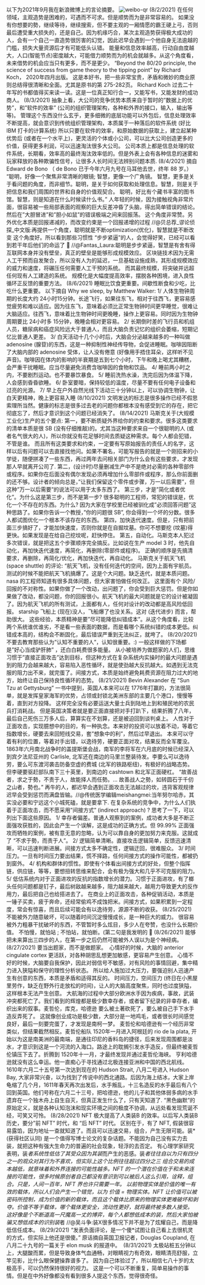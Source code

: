 以下为2021年9月我在新浪微博上的言论摘要。
![weibo-qr](https://chuan.us/wp-content/uploads/2021/10/weibo-qr-241x300.png)
(8/2/2021)
在任何领域，主观造势是困难的，可遇而不可求。但是顺势而为是非常容易的。
如果没有你想要的勢，继续等待，继续搜索，但不要主观的一厢情愿的霸王硬上弓，否则最后遭受重大损失的，还是自己。 ​​​
因为机缘巧合，某次主观造势获得极大成功的人，会有一个自己一直造势很厉害的幻觉，因此迟早会遇到一个他自身无法逾越的门槛，损失大量资源后才有可能低头认错。
能量和信息效率越高，行动自由度越大，人口(智能节点)密度越大，可能借力顺势而为的机会就越多。从这个角度看，未来借势的机会应当只有更多，而不是更少。
“Beyond the 80/20 principle, the science of success from game theory to the tipping point” by Richard Koch， 2020年四月出版。 这是本好书，把一些非常宝贵，矛盾和微妙的商业原则总结得很清晰和全面。尤其是原书的第 275-282页。 Richard Koch 过去二十年写的书都值得买来读一读。这是一位真正知行合一，又能写书，又能发财的成功商人。
(8/3/2021)
抽象上看，大公司的竞争优势本质来自于暂时的”数据上的优势”，和”软件的效率” (公司的组织管理架构，各种和外界的接口，输入，输出等等)。
管理这个东西没什么玄乎，更多细微的底层功能可以外包后，信息处理效率不断提高，就会意识到传统组织管理架构，本质属于一种落后的软件系统 (好比 IBM 打卡的计算系统)
所以只要在软件的效率，和原始数据的获取上，建立起某种优势后 (或者在一个水平上)，更灵活的个体或小公司，可以比大公司创造更多的价值，获得更多利润，可以迅速淘汰很多大公司。
公司本质上都是信息处理的软件系统，长期看，效率高的最终淘汰效率低的。但是外表上会有各种信息的迷雾和玩家释放的各种欺骗性信号，让很多人长时间无法辨别问题本质.
(8/4/2021)
摘自 Edward de Bono （ de Bono 已于今年六月九号在马耳他去世，终年 88 岁。） “聪明，好像一个聚焦非常清晰的眼镜; 智慧，更像一个广角镜。 智慧，更多是关于看问题的角度，而非细节。聪明，是关于如何获取和处理信息。智慧，则是关于把信息和我们周围的世界和自身的价值观契合。 聪明，好比有个藏书丰富的图书馆。智慧，则是知道在什么时候读什么书。” ​​​
人年轻的时候，因为接触视角非常片面，很容易被一些局部表面的观察的巨大反差冲昏了头脑，得出简单错误的结论。然后在”大胆冒进”和”胆小如鼠”的错误极端之间来回振荡。
这个角度非常赞。另外优化本质是回报递减的，而改变约束是一个回报递增的过程 //@贝总荐_谬论侦探_中文版:再提供一个角度，聪明就是不断optimization(优化)，智慧就是不断改变
这个角度好。所以看到那些习惯性 “步步紧逼”的人，会觉得好笑，已经可以看到若干年后他们的命运了 🙂 //@Fantas_Laura:聪明是步步紧逼，智慧是有舍有得
互联网本身并没有壁垒，真正的壁垒是能够形成规模效应。
区块链技术因为无需人工干预而自发聚合，所以没有人为的延迟，一旦基础设施成熟，其形成规模效应的威力和速度，将碾压任何需要人工干预的系统。
而其最终规模，将突破并远超任何现有人工建造的系统。 ​​​
规模化是大幅度提高效率，摆脱各种困境，进入良性循环正反馈的重要方法。
(8/6/2021)
睡眠比饮食更重要。间歇性断食和少吃，比吃什么更重要。
以下摘自 Why we sleep, by Matthew Walker: 1/ 人体生物钟周期的长度大约 24小时15分钟。长途飞行，如果往东飞，相对于往西飞，更容易感觉疲劳和难以适应。因为往东飞，意味着必须比正常生物钟时间更早睡觉，很难让大脑适应。往西飞，意味着比生物钟时间更晚睡，操作上更容易。同时因为生物钟周期要比 24小时多 15分钟，晚睡会相对更容易。 2/ 长期倒时差的飞行员和机组人员，糖尿病和癌症风险远大于普通人，而且大脑负责记忆的组织会萎缩，短期记忆比普通人更差。 3/ 白天活动十几个小时后，大脑会分泌越来越多的一种叫做 adenosine (腺苷)的东西，这是一种抑制性神经传导物，会促进睡眠。咖啡因阻断了大脑内部的 adenosine 受体，让人没有倦意 (好像用手捂住耳朵，这样听不见声音)。咖啡因在体内的影响的半衰期是五到七个小时，下午和晚上喝尤其糟糕，会严重干扰睡眠。应当尽量避免消费含咖啡因的食物和饮品。 4/ 睡前两小时之内，不要剧烈运动。也不要暴饮暴食。 5/ 睡前洗热水澡，洗完后因为体温下降，人会感到昏昏欲睡。 6/ 卧室要暗，保持较低的温度，尽量不要有任何电子设备和过亮的光源。 7/ 早上在户外自然光线下活动三十分钟以上，可以协调生物钟，让白天更精神，晚上更容易入睡
(8/10/2021)
文明发达的标志是很多操作已经不假思索理所当然。健康的标志是很多过去老的问题你都根本没有感受到它的存在，把它彻底忘了，然后才意识到这个问题已经消失了。
(8/14/2021)
马斯克关于(大规模工业化)生产的五个要点:
第一，要不断质疑外界给你的约束和要求。很多这类要求的清单本质是很 SB (没有仔细推敲)的。尤其当这种要求来自一个很聪明的人 (或者名气很大的人)，所以你就没有花足够时间去质疑这种需求。每个人都会犯错，不管是谁。
而且所有这类要求和约束，一定要有写原始报告的责任人的名字，这样以后有问题可以去直接找他问。如果不署名，可能写报告的就是一个刚招来的小学徒，随便拼凑了一些东西，再过两年去问相关部门为什么会有这些要求，才发现那人早就离开公司了.
第二，(设计时)尽量删减生产中不是绝对必需的各种零部件或程序。如果你在后面没有偶尔发现必须再增加什么零部件或程序，那么你前面删的还不够。设计者的倾向总是，”让我们保留这个零件或步骤，万一以后需要”，但这种”万一以后需要”的说法可以用于太多东西了。
第三步，才是”简化或者优化”。为什么这是第三步，而不是第一步? 很多聪明的工程师，常犯的错误是，优化一个不存在的东西。为什么? 因为大家在学校里已经被驯化成”必须回答问题”这种思路了。如果你告诉一个教授，”你的问题很 SB”, 你会得到一个坏的分数。很多人都试图优化一个根本不该存在的东西。
第四，加快迭代速度。但是，只有把前面三步搞好了，才能加快速度，否则你就是在自掘坟墓。你可不想要挖 (坟墓)得更快。如果发现是在给自己挖坟呢，赶快停住。
第五，自动化。马斯克本人犯过多次错误，就是把这五个步骤顺序完全搞反。比如说在生产 model 3 时，他先自动化，再加快迭代速度，再简化，再删除(零部件或程序)。 正确的顺序是先搞清要求，再删除，再简化/优化，再加快迭代，再自动化。
马斯克关于航天飞机 (space shuttle) 的评论: “航天飞机，没有任何迭代的空间，因为上面有宇航员。测试的时候不能把航天飞机搞爆了。这是个大问题。缺乏迭代，就是本质问题。 nasa 的工程师知道有很多具体问题，但大家害怕做任何改正。 这里面有个 风险/回报的不对称性。如果你做了一个改动，出问题了，你会受到巨大惩罚。但是你如果做了改动，都没问题，你的回报很小。航天飞机的最大问题就是它的设计被凝固了。因为航天飞机的所有测试，上面都有人，任何对设计的改动都是高风险低回报。 starship 飞船上 (现在)没人，飞船爆了也没关系。这对 (迭代进步) 而言，帮助很大。
这些经验，本质精神是要”尽可能降低纠错成本”。从这个角度看，比较两个系统谁优谁劣，不是看一些表面的数据，而是看哪个系统纠错的成本更低。纠错成本高的，结构会不断固化，最后错误严重到无法纠正，就垮了。
(8/20/2021)
不要去教育那些认为”认知不重要的人”，认知很重要。:) 一般这样做的下场都是”好心当成驴肝肺” ，还白白耗费很多能量。
从小被培养为做题家的人们，思维习惯于”直接正面攻击”达到目标，但这种方式在复杂系统内实操时的最大问题是遇到的阻力会越来越大，容易陷入恶性循环，就是使劲越大反抗越大。如遇到无法克服的阻力出不来，就完蛋了。间接方式，本质是始终避免耗费资源在阻力过大的地方，始终让自己保持良性循环的态势。
(8/21/2021)
Bevin Alexander 在 “Sun Tzu at Gettysburg” 一书中提到，英国人本来可以在 1776年打赢的，方法很简单，就是发挥皇家海军的优势，占领或封锁北美洲东部的主要几个港口，慢慢等着，直到对方投降。 这样完全没有必要运送大量士兵到陆地上到和殖民地的农民兵打消耗战。
但是英国决策者就是要正面直接把对手打趴下，结果折腾了八年，最后自己死伤三万多人后，算算实在不划算，还是被迫回到谈判桌上。
人性对于正面攻击，实现臆想中的目的，有一种执念。本来好的投资可以放着不动，等着它指数增长，硬要去来回短线交易，套”想象中的利”，然后过早退出。 本来可以守着有利的位置，等着对手出错，以逸待劳，硬要正面对攻，结果反而全军覆没。
1863年六月南北战争时的盖提斯堡会战，南军的李将军在六月底的时候已经深入到宾夕法尼亚州的 Carlisle, 北军还在南边的马里兰整装待发。李要么可以逸待劳，要么可东渡河袭击防备空虚的费城 (北军的铁路枢纽)，有极好的战略态势。但李硬要驱赶部队南下三十英里，到南边的 cashtown 和北军正面硬杠。
“故善战者，求之于勢，不责于人，故能择人而任勢。… 故善战人之勢，如转圆石于千仞之山者，勢也。”
再牛的人，都迟早会遇到正面攻击无法越过的坎，违背客观规律迟早会受到惩罚而满盘皆输。//@传统医学编辑meishangmei:当年努尔哈赤，其实没必要和宁远这个小城死磕，就是要拿下.
在复杂系统的竞争中，为什么人们执着于正面攻击，而不愿采用”间接方式” (indirect approach) ? 思考了一下，可以列出下面这些原因。 1/ 幸存者偏差。普通人观察到的案例，成功者大多是不断正面强攻获胜的，因此会产生一个误解，这是成功的正确方式。但 99.99% 正面强攻而牺牲的案例，被有意无意的忽略，认为可以靠自身的更加努力来克服。这就成了 “不求于勢，而责于人”。 2/ 逻辑简单清晰。直接攻击逻辑简单，反馈迅速清晰，可以迅速判断进展。间接方式太多不确定性，逻辑迂回，很难服众。 3/ 时间压力。一旦有时间压力要出结果，慌不择路，任何间接方式的操作可能性，都被扔到窗外。 4/ 机构和群体的惯性。即使有个体看出间接方式的好处，但整个指挥链，供应链，等等，要想扭转思维来配合，会有极为强大和几乎不可克服的阻力。 5/ 低估系统内对于正面进攻的反抗的指数增长的潜力。习惯于正面进攻，有了榔头任何问题都是钉子，最后树敌越来越多，阻力越来越大，越用力导致更大的反作用力，最后把自己也给搭进去了。
在商业上的正面攻击，各种促销活动，本质是一锤子买卖，疲于奔命，还经常偷鸡不成蚀把米。间接方式，如果积累到一定程度，常会有惊喜，而且后续可能会有以逸待劳，源源不断的收获。
(8/25/2021)
不能被外力随意破坏，可以随着时间沉淀慢慢成长，是一种巨大的威力。 ​​​ 很容易被外力粗暴干扰破坏的东西，不管暂时多么炫目，多少人在夸赞，也没什么长期价值。
不怕慢，就怕站 ; 不怕站，就怕断。(第二句是我发明的 🙂
(8/26/2021)
能够把未来算出三四步的人，在第一步之后仍然可能被外人误以为是个神经病。
(8/27/2021)
要当出题家，而不是做题家。 ​​​
心情好的时候，大脑的 anterior cingulate cortex 更活跃，对各种胡思乱想更加敏感，更容易产生创意。 心情不好的时候，大脑要自我保护，因此对弱信号不敏感，对有风险的事情回避，集中精力进入狭隘和保守的理性分析状态。 所以给人施加过大压力，要强迫别人迅速产生有创意的东西，本质是矛盾和适得其反的。 时间压力，空间压力 (终日在小黑屋里劳作，缺乏在野外行走放松的时间)，让人的大脑高度聚焦，同时也过度狭隘，这样根本无法产生创意。
大航海的过程中大部分欧洲水手因为疾病，事故，武装冲突都死亡了。我们看到的辉煌都是极少数幸存者，或者留下纪录的非幸存者，编织出来的叙事。麦哲伦，库克，哈德逊 要么被土著砍死了，要么被自己手下水手造反弄死了。 这就像创业成功是极少数，大部分是一地鸡毛，或者很长时间感觉良好，最后一刻要完蛋了，才发现是南柯一梦。
麦哲伦和哈德逊有一个经历非常类似，但结果截然相反。麦哲伦船队 1520年一月进入阿根廷的 rio de la plata, 开始以为这是南美洲的最南端，是通往印尼的香料岛的捷径，后来发现周围都是淡水，才意识到这是一个河流的入海口。路途上的耽搁引发水手造反，但最终被麦哲伦镇压下去了。折腾到 1520年十一月，才最终发现并通过麦哲伦海峡。 亨利哈德逊就没有这么幸运。他一直痴心于寻找通过北极连接亚洲和中国的西北航线。1610年六月二十五号第一次达到现在的 Hudson Strait, 八月二号进入 Hudson Bay, 大家非常兴奋，以为找到了传说中的西北通路。后因为海上结冰，大家上岸龟缩了几个月，1611年春天再次出发后，水手叛乱，十三名造反的水手最后有八个回到英国。他们号称在六月二十三号，把哈德逊，他的儿子和其他体弱多病的水手遗弃在一个独木舟上自生自灭，但真正发生什么了，只有天知道了.
“黑色幽默”的原始定义，就是各种认知泡沫和现实环境之间的极度不协调，从远处看发现荒诞不经，可笑又可怜。
(8/28/2021)
NFT 极大提高了人类装B 的效率。以后写人类装B历史，要分”前 NFT” 时代，和 “后 NFT” 时代。
区别在于，有了 NFT, 假装很容易露馅，因为地址一查就知道了。而且可以迅速交易，组合，产生无限可能。 ​​​ 装* (获得社区认同) 是一个值得写博士论文的复杂话题。不能因为自己没有实力去装，就把这种有强大生命力的普遍的社会现象，轻浮的去否定。
有心理学家研究表明，装*者系统性低估了其受众因为其装*而产生的恶感。装*者往往自以为只有四分之一的观众对其行为不喜欢，但实际上这个比例往往超过四分之三 组合交易的成本越低，就意味着和外界连接的可能性越多。NFT 的一个潜在价值在于和未来连接的可能性，很多时候原创者自己都没有意识到可以被后人这么引用，诠释，组合。只是，人间一百年，NFT 界也许只需要一年。
以前物理实体是价值的唯一有效的载体，所以人们会产生一个错觉，以为 价值 = 物理实体。NFT 让价值可以被密码所控制，成为价值的新的载体，而且这个载体比原来的物理实体更难破坏和剥夺。价值不等于载体，哪个载体更安全，流动性更好，就将最终被多数人接受。
这好像是个不断道高一尺魔高一丈的博弈，每个人都想低成本的装，然后大家怕被骗又想低成本的识别装*者 //@吴斗争:装X很多情况下并不是为了炫耀自己，而是降低信任成本。
(8/29/2021)
“发表负面评论，是一个傻*试图让自己看上去很机灵的方式，但实际上他还是很傻。” 原话摘自英国卫报记者，Douglas Coupland, 在八月二十九号的一篇关于 elon musk 的报道中。 ​​​
(8/31/2021)
太极站桩五分钟以上，大腿酸而累，但是导致身体气血通畅，对眼睛视力有奇效，眼睛清亮舒服，立竿见影，比什么眼保健操靠谱多了。 因为自己体验过了，所以相信七八十岁的太极高手，可以仍然保持很好的视力。 这是一个可以不断重复，简单易操作的事情。但是在中外好像都没有看到很多人提这个东西，觉得很奇怪。
